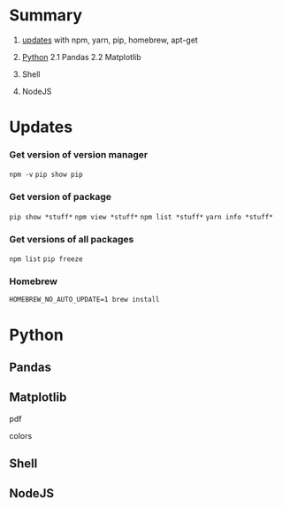 # Summary

1. [updates](#Updates) with npm, yarn, pip, homebrew, apt-get

2. [Python](#Python)
2.1 Pandas
2.2 Matplotlib
3. Shell
4. NodeJS

# Updates
### Get version of version manager
`npm -v`
`pip show pip`

### Get version of package
`pip show *stuff*`
`npm view *stuff*`
`npm list *stuff*`
`yarn info *stuff*`

### Get versions of all packages
`npm list`
`pip freeze`

### Homebrew
`HOMEBREW_NO_AUTO_UPDATE=1 brew install`

# Python

## Pandas

## Matplotlib

pdf

colors

## Shell

## NodeJS
